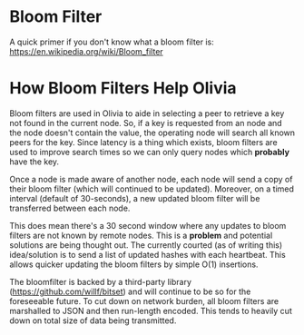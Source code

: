 # Bloom Filter

A quick primer if you don't know what a bloom filter is:
https://en.wikipedia.org/wiki/Bloom_filter

# How Bloom Filters Help Olivia

Bloom filters are used in Olivia to aide in selecting a peer to retrieve a key
not found in the current node. So, if a key is requested from an node and the
node doesn't contain the value, the operating node will search all known peers
for the key. Since latency is a thing which exists, bloom filters are used to
improve search times so we can only query nodes which **probably** have the
key.

Once a node is made aware of another node, each node will send a copy of their
bloom filter (which will continued to be updated). Moreover, on a timed
interval (default of 30-seconds), a new updated bloom filter will be
transferred between each node. 

This does mean there's a 30 second window where any updates to bloom filters
are not known by remote nodes. This is a **problem** and potential solutions 
are being thought out. The currently courted (as of writing this) idea/solution
is to send a list of updated hashes with each heartbeat. This allows quicker
updating the bloom filters by simple O(1) insertions.

The bloomfilter is backed by a third-party library
(https://github.com/willf/bitset) and will continue to be so for the
foreseeable future. To cut down on network burden, all bloom filters are
marshalled to JSON and then run-length encoded. This tends to heavily cut down
on total size of data being transmitted.
